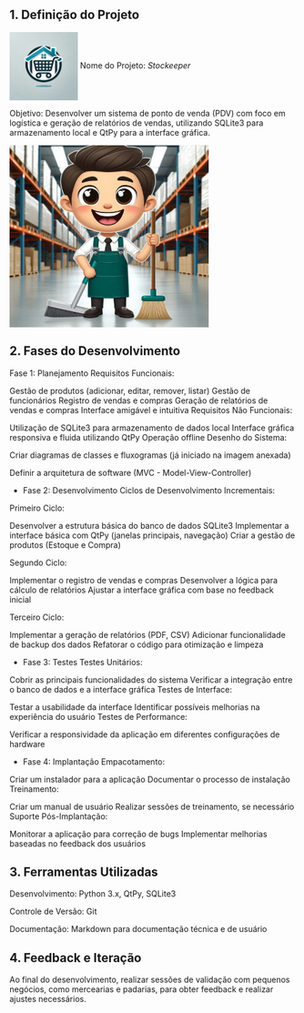 ## 1. Definição do Projeto
<img src="Main/styles/Logo/WhatsApp Image 2024-08-16 at 8.00.15 PM (2).jpeg" alt="alt text" width="120" height="120" align="center">  Nome do Projeto: *Stockeeper* 


Objetivo: Desenvolver um sistema de ponto de venda (PDV) com foco em logística e geração de relatórios de vendas, utilizando SQLite3 para armazenamento local e QtPy para a interface gráfica.

<img src="Main/styles/Logo/WhatsApp Image 2024-08-16 at 7.52.24 PM.jpeg" alt="alt text" width="350" height="320" align="center">

## 2. Fases do Desenvolvimento
Fase 1: Planejamento
Requisitos Funcionais:

Gestão de produtos (adicionar, editar, remover, listar)
Gestão de funcionários
Registro de vendas e compras
Geração de relatórios de vendas e compras
Interface amigável e intuitiva
Requisitos Não Funcionais:

Utilização de SQLite3 para armazenamento de dados local
Interface gráfica responsiva e fluida utilizando QtPy
Operação offline
Desenho do Sistema:

Criar diagramas de classes e fluxogramas (já iniciado na imagem anexada)

Definir a arquitetura de software (MVC - Model-View-Controller)

* Fase 2: Desenvolvimento
Ciclos de Desenvolvimento Incrementais:

Primeiro Ciclo:

Desenvolver a estrutura básica do banco de dados SQLite3
Implementar a interface básica com QtPy (janelas principais, navegação)
Criar a gestão de produtos (Estoque e Compra)

Segundo Ciclo:

Implementar o registro de vendas e compras
Desenvolver a lógica para cálculo de relatórios
Ajustar a interface gráfica com base no feedback inicial

Terceiro Ciclo:

Implementar a geração de relatórios (PDF, CSV)
Adicionar funcionalidade de backup dos dados
Refatorar o código para otimização e limpeza
* Fase 3: Testes
Testes Unitários:

Cobrir as principais funcionalidades do sistema
Verificar a integração entre o banco de dados e a interface gráfica
Testes de Interface:

Testar a usabilidade da interface
Identificar possíveis melhorias na experiência do usuário
Testes de Performance:

Verificar a responsividade da aplicação em diferentes configurações de hardware
* Fase 4: Implantação
Empacotamento:

Criar um instalador para a aplicação
Documentar o processo de instalação
Treinamento:

Criar um manual de usuário
Realizar sessões de treinamento, se necessário
Suporte Pós-Implantação:

Monitorar a aplicação para correção de bugs
Implementar melhorias baseadas no feedback dos usuários

## 3. Ferramentas Utilizadas
Desenvolvimento: Python 3.x, QtPy, SQLite3

Controle de Versão: Git

Documentação: Markdown para documentação técnica e de usuário

## 4. Feedback e Iteração
Ao final do desenvolvimento, realizar sessões de validação com pequenos negócios, como mercearias e padarias, para obter feedback e realizar ajustes necessários.
